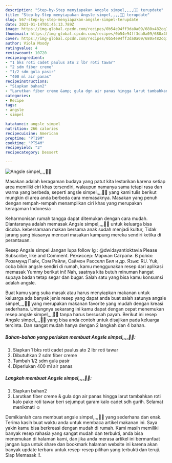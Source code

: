 ```yaml
---
description: "Step-by-Step menyiapakan Angsle simpel,,,,🍞🍴 terupdate"
title: "Step-by-Step menyiapakan Angsle simpel,,,,🍞🍴 terupdate"
slug: 567-step-by-step-menyiapakan-angsle-simpel-terupdate
date: 2021-01-14T01:45:13.789Z
image: https://img-global.cpcdn.com/recipes/0b54e94ff3da0a09/680x482cq70/angsle-simpel🍞🍴-foto-resep-utama.jpg
thumbnail: https://img-global.cpcdn.com/recipes/0b54e94ff3da0a09/680x482cq70/angsle-simpel🍞🍴-foto-resep-utama.jpg
cover: https://img-global.cpcdn.com/recipes/0b54e94ff3da0a09/680x482cq70/angsle-simpel🍞🍴-foto-resep-utama.jpg
author: Viola Moody
ratingvalue: 4
reviewcount: 10720
recipeingredient:
- "1 bks roti cadet paulus ato 2 lbr roti tawar"
- "2 sdm fiber creme"
- "1/2 sdm gula pasir"
- "400 ml air panas"
recipeinstructions:
- "Siapkan bahan2"
- "Larutkan fiber creme &amp; gula dgn air panas hingga larut tambahkan roti kalo pake roti tawar beri sejumput garam kalo cadet sdh gurih. Selamat menikmati ☺"
categories:
- Recipe
tags:
- angsle
- simpel

katakunci: angsle simpel 
nutrition: 266 calories
recipecuisine: American
preptime: "PT19M"
cooktime: "PT54M"
recipeyield: "2"
recipecategory: Dessert

---
```



![Angsle simpel,,,,🍞🍴](https://img-global.cpcdn.com/recipes/0b54e94ff3da0a09/680x482cq70/angsle-simpel🍞🍴-foto-resep-utama.jpg)

Masakan adalah keragaman budaya yang patut kita lestarikan karena setiap area memiliki ciri khas tersendiri, walaupun namanya sama tetapi rasa dan warna yang berbeda, seperti angsle simpel,,,,🍞🍴 yang kami tulis berikut mungkin di area anda berbeda cara memasaknya. Masakan yang penuh dengan rempah-rempah menampilkan ciri khas yang merupakan keragaman Indonesia

Keharmonisan rumah tangga dapat ditemukan dengan cara mudah. Diantaranya adalah memasak Angsle simpel,,,,🍞🍴 untuk keluarga bisa dicoba. kebersamaan makan bersama anak sudah menjadi kultur, Tidak jarang yang biasanya mencari masakan kampung mereka sendiri ketika di perantauan.

Resep Angsle simpel Jangan lupa follow Ig : @dwidayantioktavia Please Subscribe, like and Comment. Режиссер: Маржан Сатрапи. В ролях: Розамунд Пайк, Сэм Райли, Саймон Расселл Бил и др. Язык: RU. Yuk, coba bikin angsle sendiri di rumah, kamu menggunakan resep dari aplikasi memasak Yummy berikut ini! Nah, saatnya kita butuh minuman hangat supaya badan tetap segar dan bugar. Salah satu yang bisa kamu konsumsi adalah angsle.

Buat kamu yang suka masak atau harus menyiapkan makanan untuk keluarga ada banyak jenis resep yang dapat anda buat salah satunya angsle simpel,,,,🍞🍴 yang merupakan makanan favorite yang mudah dengan kreasi sederhana. Untungnya sekarang ini kamu dapat dengan cepat menemukan resep angsle simpel,,,,🍞🍴 tanpa harus bersusah payah.
Berikut ini resep Angsle simpel,,,,🍞🍴 yang bisa anda contoh untuk disajikan pada keluarga tercinta. Dan sangat mudah hanya dengan 2 langkah dan 4 bahan.


<!--inarticleads1-->

##### Bahan-bahan yang perlukan membuat Angsle simpel,,,,🍞🍴:

1. Siapkan 1 bks roti cadet paulus ato 2 lbr roti tawar
1. Dibutuhkan 2 sdm fiber creme
1. Tambah 1/2 sdm gula pasir
1. Diperlukan 400 ml air panas




<!--inarticleads2-->

##### Langkah membuat  Angsle simpel,,,,🍞🍴:

1. Siapkan bahan2
1. Larutkan fiber creme &amp; gula dgn air panas hingga larut tambahkan roti kalo pake roti tawar beri sejumput garam kalo cadet sdh gurih. Selamat menikmati ☺




Demikianlah cara membuat angsle simpel,,,,🍞🍴 yang sederhana dan enak. Terima kasih buat waktu anda untuk membaca artikel makanan ini. Saya yakin kamu bisa berkreasi dengan mudah di rumah. Kami masih memiliki banyak resep rahasia yang sangat mudah dan terbukti, anda bisa menemukan di halaman kami, dan jika anda merasa artikel ini bermanfaat jangan lupa untuk share dan bookmark halaman website ini karena akan banyak update terbaru untuk resep-resep pilihan yang terbukti dan teruji. Siap Memasak !!. 
